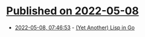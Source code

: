 # [Published on 2022-05-08](index.md)

* [2022-05-08, 07:46:53](https://news.ycombinator.com/item?id=31302086) - [(Yet Another) Lisp in Go](http://johnj.com/posts/l1/)
